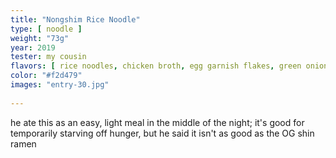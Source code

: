 ```yaml
---
title: "Nongshim Rice Noodle"
type: [ noodle ]
weight: "73g"
year: 2019
tester: my cousin
flavors: [ rice noodles, chicken broth, egg garnish flakes, green onion, red pepper ]
color: "#f2d479"
images: "entry-30.jpg"
 
---
```


he ate this as an easy, light meal in the middle of the night; it's good for temporarily starving off hunger, but he said it isn't as good as the OG shin ramen


